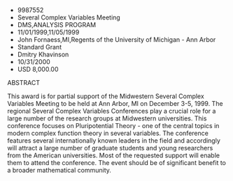 
* 9987552
* Several Complex Variables Meeting
* DMS,ANALYSIS PROGRAM
* 11/01/1999,11/05/1999
* John Fornaess,MI,Regents of the University of Michigan - Ann Arbor
* Standard Grant
* Dmitry Khavinson
* 10/31/2000
* USD 8,000.00

ABSTRACT

This award is for partial support of the Midwestern Several Complex Variables
Meeting to be held at Ann Arbor, MI on December 3-5, 1999. The regional Several
Complex Variables Conferences play a crucial role for a large number of the
research groups at Midwestern universities. This conference focuses on
Pluripotential Theory - one of the central topics in modern complex function
theory in several variables. The conference features several internationally
known leaders in the field and accordingly will attract a large number of
graduate students and young researchers from the American universities. Most of
the requested support will enable them to attend the conference. The event
should be of significant benefit to a broader mathematical community.




